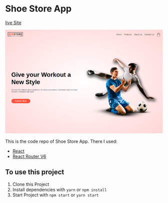 # Shoe Store App
 
[live Site](http://a-shoe-store-app.surge.sh/)

![Shoe Store App](/src/Assets/shoestore.png)

This is the code repo of Shoe Store App. There I used:
  * [React](https://reactjs.org)
  * [React Router V6](https://reactrouter.com)

## To use this project
  1. Clone this Project
  2. Install dependencies with `yarn` or `npm install`
  3. Start Project with `npm start` or `yarn start`
